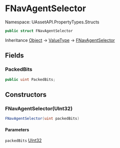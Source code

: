 # FNavAgentSelector

Namespace: UAssetAPI.PropertyTypes.Structs

```csharp
public struct FNavAgentSelector
```

Inheritance [Object](https://docs.microsoft.com/en-us/dotnet/api/system.object) → [ValueType](https://docs.microsoft.com/en-us/dotnet/api/system.valuetype) → [FNavAgentSelector](./uassetapi.propertytypes.structs.fnavagentselector.md)

## Fields

### **PackedBits**

```csharp
public uint PackedBits;
```

## Constructors

### **FNavAgentSelector(UInt32)**

```csharp
FNavAgentSelector(uint packedBits)
```

#### Parameters

`packedBits` [UInt32](https://docs.microsoft.com/en-us/dotnet/api/system.uint32)<br>
